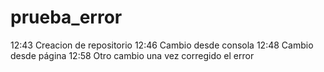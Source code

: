 # prueba_error
12:43 Creacion de repositorio
12:46 Cambio desde consola
12:48 Cambio desde página
12:58 Otro cambio una vez corregido el error
